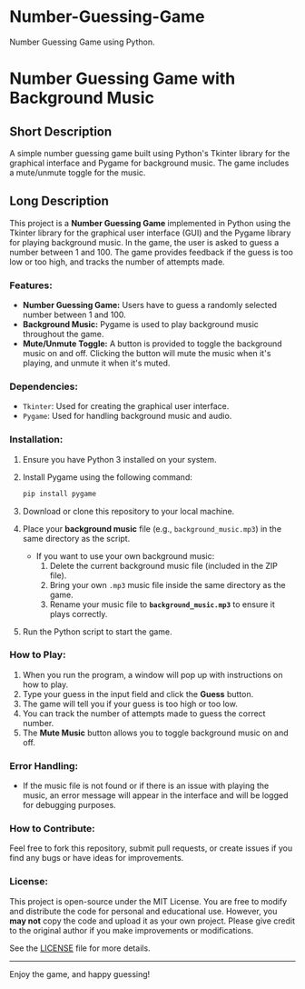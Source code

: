 # Number-Guessing-Game
Number Guessing Game using Python.


# Number Guessing Game with Background Music

## Short Description
A simple number guessing game built using Python's Tkinter library for the graphical interface and Pygame for background music. The game includes a mute/unmute toggle for the music.

## Long Description

This project is a **Number Guessing Game** implemented in Python using the Tkinter library for the graphical user interface (GUI) and the Pygame library for playing background music. In the game, the user is asked to guess a number between 1 and 100. The game provides feedback if the guess is too low or too high, and tracks the number of attempts made.

### Features:
- **Number Guessing Game:** Users have to guess a randomly selected number between 1 and 100.
- **Background Music:** Pygame is used to play background music throughout the game.
- **Mute/Unmute Toggle:** A button is provided to toggle the background music on and off. Clicking the button will mute the music when it's playing, and unmute it when it's muted.

### Dependencies:
- `Tkinter`: Used for creating the graphical user interface.
- `Pygame`: Used for handling background music and audio.

### Installation:
1. Ensure you have Python 3 installed on your system.
2. Install Pygame using the following command:
    ```bash
    pip install pygame
    ```
3. Download or clone this repository to your local machine.
4. Place your **background music** file (e.g., `background_music.mp3`) in the same directory as the script.
    - If you want to use your own background music:
        1. Delete the current background music file (included in the ZIP file).
        2. Bring your own `.mp3` music file inside the same directory as the game.
        3. Rename your music file to **`background_music.mp3`** to ensure it plays correctly.

5. Run the Python script to start the game.

### How to Play:
1. When you run the program, a window will pop up with instructions on how to play.
2. Type your guess in the input field and click the **Guess** button.
3. The game will tell you if your guess is too high or too low.
4. You can track the number of attempts made to guess the correct number.
5. The **Mute Music** button allows you to toggle background music on and off.

### Error Handling:
- If the music file is not found or if there is an issue with playing the music, an error message will appear in the interface and will be logged for debugging purposes.
  
### How to Contribute:
Feel free to fork this repository, submit pull requests, or create issues if you find any bugs or have ideas for improvements.

### License:
This project is open-source under the MIT License. You are free to modify and distribute the code for personal and educational use. However, you **may not** copy the code and upload it as your own project. Please give credit to the original author if you make improvements or modifications.

See the [LICENSE](LICENSE) file for more details.

---

Enjoy the game, and happy guessing!
